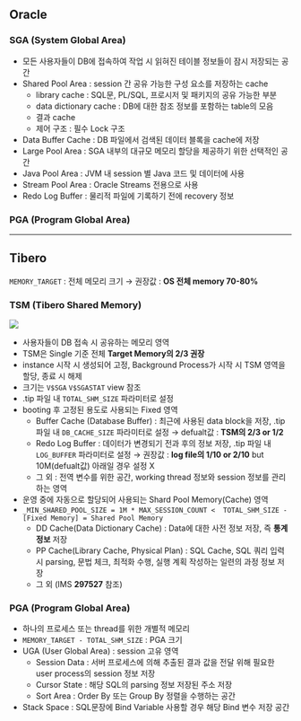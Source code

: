 ## Oracle
### SGA (System Global Area)
- 모든 사용자들이 DB에 접속하여 작업 시 읽혀진 테이블 정보들이 잠시 저장되는 공간
- Shared Pool Area : session 간 공유 가능한 구성 요소를 저장하는 cache
  - library cache : SQL문, PL/SQL, 프로시저 및 패키지의 공유 가능한 부분
  - data dictionary cache : DB에 대한 참조 정보를 포함하는 table의 모음
  - 결과 cache
  - 제어 구조 :  필수 Lock 구조
- Data Buffer Cache : DB 파일에서 검색된 데이터 블록을 cache에 저장
- Large Pool Area : SGA 내부의 대규모 메모리 할당을 제공하기 위한 선택적인 공간
- Java Pool Area : JVM 내 session 별 Java 코드 및 데이터에 사용
- Stream Pool Area : Oracle Streams 전용으로 사용
- Redo Log Buffer : 물리적 파일에 기록하기 전에 recovery 정보
### PGA (Program Global Area)

---
## Tibero
`MEMORY_TARGET` : 전체 메모리 크기 → 권장값 : **OS 전체 memory 70-80%**
### TSM (Tibero Shared Memory)
![](https://prod-files-secure.s3.us-west-2.amazonaws.com/2e9f035b-3bba-4ce1-902b-03e8e4545fa2/50e74659-9cf4-4d7e-a1bb-37b94051050d/3.1_TSM.png?X-Amz-Algorithm=AWS4-HMAC-SHA256&X-Amz-Content-Sha256=UNSIGNED-PAYLOAD&X-Amz-Credential=ASIAZI2LB4667WDDLGB2%2F20250921%2Fus-west-2%2Fs3%2Faws4_request&X-Amz-Date=20250921T033650Z&X-Amz-Expires=3600&X-Amz-Security-Token=IQoJb3JpZ2luX2VjEIP%2F%2F%2F%2F%2F%2F%2F%2F%2F%2FwEaCXVzLXdlc3QtMiJIMEYCIQDXwPJihiBF3C6X6VTz0juXMKZnkh4bmqUXEKxdUB5chQIhAImhasOfSgJhYTe7rwSD2rnsNLDvo6LUbR9PUNkIeuehKogECPz%2F%2F%2F%2F%2F%2F%2F%2F%2F%2FwEQABoMNjM3NDIzMTgzODA1Igw1N5hFwHTqaMUoLVEq3APPr6lG0XY9XDsWN2ETo2D%2FHQLIbFz3WoX7bkOfKjLtShvDtv3WuLk431L4plEoR%2F%2F84C%2F1Nhsh1dcoexvXoCWpxgSwZbWRnxSEXqhUrkk3F7amvUFD9jFA%2FQuUdOyxfe8WiKrkJKeCWWa4PrHW1mmYC6mIzcrSKTvyB0nJ9T0aBPTGuLbGnwSHAn7cYEFfxlM0U1c%2B%2BIcNowBRH0lSa0%2B8Kv3YdnujT%2FvGo87JhPEfROr65S0v58jYFhBOTpqeMfACX282oofyTvrvDqoOuyHC8LuZB9EWV5VCndX9WiqV0DmUrIkvkBK8b7yE2nfQCNj%2FkcfpoSgO4NiLhae9aKtlppPRE0WAplQRmP8a%2BMsrxW0VkI8sj24cH1BPZd2WM73OiiChg9d4jA8pDNMyaxOOxL1O5v%2FN6GaCQf%2BHN0BKFOqylJNJQT0Yu8OqQ6ek2p1G7%2F6STakqDBfGW33XUKlMo%2FI56D2ablxLB3Zencr60ROieVUsN7KWmDyQ9MVUmVE5%2BYLit%2BtcbytPdyaA7tJBUEJXa%2Bu7E8CSvK%2FOuj3zrZR2tzzYEXdzly%2F29seyjPUT2ezGJTndnNKbbfPCkY09TEiLkyfx6RiJhVYx2354ymmF4vRqE6gzA0F3vzCH273GBjqkAZ1ftcgNgAFJ3h6HuJuHsjWdJt%2B6%2FyROHBK3j2xNg6y2rTDKxX0csf%2BDPBCmEVcw3ZAIy2QMWy2dPXztGn%2BdcAohlnfSczR8jYL4a64EG3Qp83uokGnQ5giY3uNap%2F8qiVxJk4LORrggvX8FnSn3I3Cf%2Bobcn9Hvdbc6i4BleiCqSKRDcNrbs24CiCe%2B7mkle9CnLXl%2BNiGjpTnpTTWV1mIdwLeC&X-Amz-Signature=8c58a3a43adea745a5f8b77418b312c4685be805728bb837adac55f8eb1c2a4d&X-Amz-SignedHeaders=host&x-amz-checksum-mode=ENABLED&x-id=GetObject)
- 사용자들이 DB 접속 시 공유하는 메모리 영역
- TSM은 Single 기준 전체 **Target Memory의 2/3 권장**
- instance 시작 시 생성되어 고정, Background Process가 시작 시 TSM 영역을 할당, 종료 시 해제
- 크기는 `V$SGA` `V$SGASTAT` view 참조
- .tip 파일 내 `TOTAL_SHM_SIZE` 파라미터로 설정
- booting 후 고정된 용도로 사용되는 Fixed 영역
  - Buffer Cache (Database Buffer) : 최근에 사용된 data block을 저장, .tip 파일 내 `DB_CACHE_SIZE` 파라미터로 설정 → defualt값 : **TSM의 2/3 or 1/2**
  - Redo Log Buffer : 데이터가 변경되기 전과 후의 정보 저장, .tip 파일 내 `LOG_BUFFER` 파라미터로 설정 → 권장값 : **log file의 1/10 or 2/10** but 10M(defualt값) 아래일 경우 설정 X
  - 그 외 : 전역 변수를 위한 공간, working thread 정보와 session 정보를 관리하는 영역
- 운영 중에 자동으로 할당되어 사용되는 Shard Pool Memory(Cache) 영역
- `_MIN_SHARED_POOL_SIZE = 1M * MAX_SESSION_COUNT <  TOTAL_SHM_SIZE - [Fixed Memory] = Shared Pool Memory`
  - DD Cache(Data Dictionary Cache) : Data에 대한 사전 정보 저장, 즉 **통계정보** 저장 
  - PP Cache(Library Cache, Physical Plan) : SQL Cache, SQL 쿼리 입력 시 parsing, 문법 체크, 최적화 수행, 실행 계획 작성하는 일련의 과정 정보 저장
  - 그 외  (IMS **297527** 참조)
### PGA (Program Global Area)
- 하나의 프로세스 또는 thread를 위한 개별적 메모리
- `MEMORY_TARGET - TOTAL_SHM_SIZE` : PGA 크기
- UGA (User Global Area) : session 고유 영역
  - Session Data : 서버 프로세스에 의해 추출된 결과 값을 전달 위해 필요한 user process의 session 정보 저장
  - Cursor State : 해당 SQL의 parsing 정보 저장된 주소 저장
  - Sort Area : Order By 또는 Group By 정렬을 수행하는 공간
- Stack Space : SQL문장에 Bind Variable 사용할 경우 해당 Bind 변수 저장 공간

